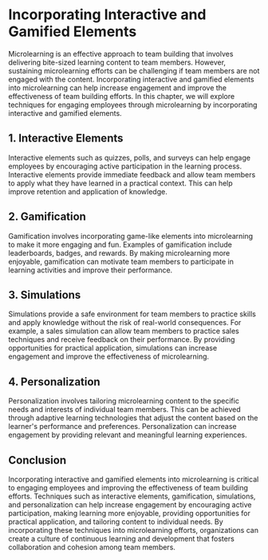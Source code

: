 # Incorporating Interactive and Gamified Elements

Microlearning is an effective approach to team building that involves delivering bite-sized learning content to team members. However, sustaining microlearning efforts can be challenging if team members are not engaged with the content. Incorporating interactive and gamified elements into microlearning can help increase engagement and improve the effectiveness of team building efforts. In this chapter, we will explore techniques for engaging employees through microlearning by incorporating interactive and gamified elements.

## 1. Interactive Elements

Interactive elements such as quizzes, polls, and surveys can help engage employees by encouraging active participation in the learning process. Interactive elements provide immediate feedback and allow team members to apply what they have learned in a practical context. This can help improve retention and application of knowledge.

## 2. Gamification

Gamification involves incorporating game-like elements into microlearning to make it more engaging and fun. Examples of gamification include leaderboards, badges, and rewards. By making microlearning more enjoyable, gamification can motivate team members to participate in learning activities and improve their performance.

## 3. Simulations

Simulations provide a safe environment for team members to practice skills and apply knowledge without the risk of real-world consequences. For example, a sales simulation can allow team members to practice sales techniques and receive feedback on their performance. By providing opportunities for practical application, simulations can increase engagement and improve the effectiveness of microlearning.

## 4. Personalization

Personalization involves tailoring microlearning content to the specific needs and interests of individual team members. This can be achieved through adaptive learning technologies that adjust the content based on the learner's performance and preferences. Personalization can increase engagement by providing relevant and meaningful learning experiences.

Conclusion
----------

Incorporating interactive and gamified elements into microlearning is critical to engaging employees and improving the effectiveness of team building efforts. Techniques such as interactive elements, gamification, simulations, and personalization can help increase engagement by encouraging active participation, making learning more enjoyable, providing opportunities for practical application, and tailoring content to individual needs. By incorporating these techniques into microlearning efforts, organizations can create a culture of continuous learning and development that fosters collaboration and cohesion among team members.

